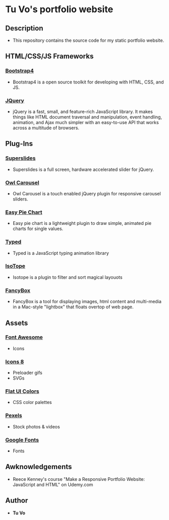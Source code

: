 # Tu Vo's portfolio website

## Description

- This repository contains the source code for my static portfolio website.

## HTML/CSS/JS Frameworks

### [Bootstrap4](https://getbootstrap.com/)

- Bootstrap4 is a open source toolkit for developing with HTML, CSS, and JS.

### [JQuery](https://jquery.com/)

- jQuery is a fast, small, and feature-rich JavaScript library. It makes things like HTML document traversal and manipulation, event handling, animation, and Ajax much simpler with an easy-to-use API that works across a multitude of browsers.

## Plug-Ins

### [Superslides](https://github.com/nicinabox/superslides)

- Superslides is a full screen, hardware accelerated slider for jQuery.

### [Owl Carousel](https://owlcarousel2.github.io/OwlCarousel2/)

- Owl Carousel is a touch enabled jQuery plugin for responsive carousel sliders.

### [Easy Pie Chart](https://github.com/rendro/easy-pie-chart)

- Easy pie chart is a lightweight plugin to draw simple, animated pie charts for single values.

### [Typed](https://github.com/mattboldt/typed.js/)

- Typed is a JavaScript typing animation library

### [IsoTope](https://isotope.metafizzy.co/)

- Isotope is a plugin to filter and sort magical layouots

### [FancyBox](http://fancybox.net/)

- FancyBox is a tool for displaying images, html content and multi-media in a Mac-style "lightbox" that floats overtop of web page.

## Assets

### [Font Awesome](https://fontawesome.com/?from=io)

- Icons

### [Icons 8](https://icons8.com/)

- Preloader gifs
- SVGs

### [Flat UI Colors](https://flatuicolors.com/)

- CSS color palettes

### [Pexels](https://www.pexels.com/)

- Stock photos & videos

### [Google Fonts](https://fonts.google.com/)

- Fonts

## Awknowledgements

- Reece Kenney's course "Make a Responsive Portfolio Website: JavaScript and HTML" on Udemy.com

## Author

- **Tu Vo**
